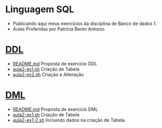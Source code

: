 # Linguagem SQL
- Publicando aqui meus exercícios da disciplina de Banco de dados 1.
- Aulas Proferidas por Patrícia Bento Antonio.
# [DDL](https://github.com/hqnicolas/DataBase-Level1-SQL/tree/main/DDL)

- [README.md](https://github.com/hqnicolas/DataBase-Level1-SQL/tree/main/DDL) Proposta de exercício DDL
- [aula2-ex1.sh](https://github.com/hqnicolas/DataBase-Level1-SQL/blob/main/DDL/aula2-ex1.sh) Criação de Tabela
- [aula2-ex2.sh](https://github.com/hqnicolas/DataBase-Level1-SQL/blob/main/DDL/aula2-ex2.sh) Criação e Alteração

# [DML](https://github.com/hqnicolas/DataBase-Level1-SQL/tree/main/DML)

- [README.md](https://github.com/hqnicolas/DataBase-Level1-SQL/tree/main/DML) Proposta de exercício DML
- [aula2-ex1.sh](https://github.com/hqnicolas/DataBase-Level1-SQL/blob/main/DML/aula3-ex1.sql) Criação de Tabela
- [aula2-ex1-2.sh](https://github.com/hqnicolas/DataBase-Level1-SQL/blob/main/DML/aula3-ex1-2.sql) Incluindo dados na criação de Tabela


